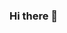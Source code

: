 ### Hi there 👋

<!--
[![Solved.ac 프로필](http://mazassumnida.wtf/api/v2/generate_badge?boj=dlrudgjs104)](https://solved.ac/dlrudgjs104)
[![Solved.ac 프로필](http://mazassumnida.wtf/api/generate_badge?boj=dlrudgjs104)](https://solved.ac/dlrudgjs104)
-->
